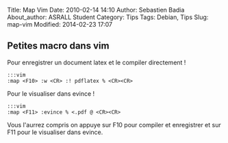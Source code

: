 Title: Map Vim
Date: 2010-02-14 14:10
Author: Sebastien Badia
About_author: ASRALL Student
Category: Tips
Tags: Debian, Tips
Slug: map-vim
Modified: 2014-02-23 17:07

## Petites macro dans vim

Pour enregistrer un document latex et le compiler directement !

    :::vim
    :map <F10> :w <CR> :! pdflatex % <CR><CR>

Pour le visualiser dans evince !

    :::vim
    :map <F11> :evince % <.pdf @ <CR><CR>

Vous l'aurrez compris on appuye sur F10 pour compiler et enregistrer et sur F11 pour le visualiser dans evince.
